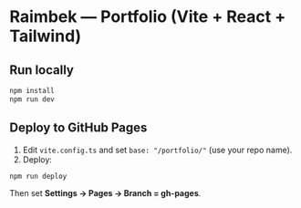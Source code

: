 # Raimbek — Portfolio (Vite + React + Tailwind)

## Run locally
```bash
npm install
npm run dev
```

## Deploy to GitHub Pages
1. Edit `vite.config.ts` and set `base: "/portfolio/"` (use your repo name).
2. Deploy:
```bash
npm run deploy
```
Then set **Settings → Pages → Branch = gh-pages**.
